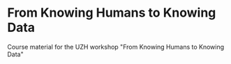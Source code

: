 # From Knowing Humans to Knowing Data
Course material for the UZH workshop "From Knowing Humans to Knowing Data"
